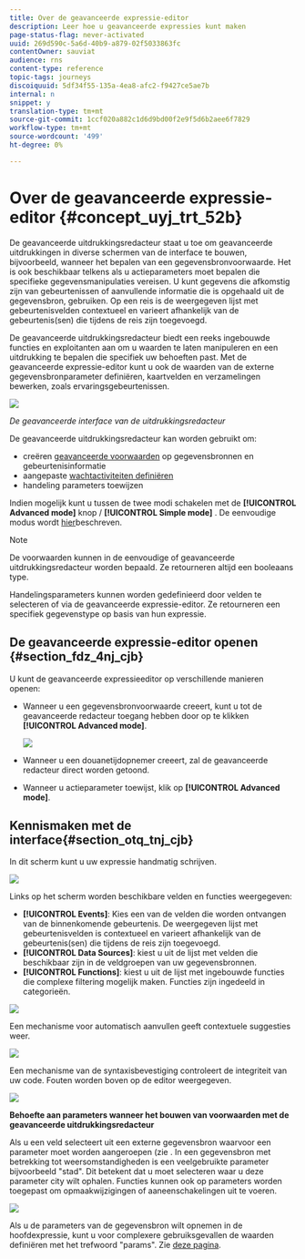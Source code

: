 ```yaml
---
title: Over de geavanceerde expressie-editor
description: Leer hoe u geavanceerde expressies kunt maken
page-status-flag: never-activated
uuid: 269d590c-5a6d-40b9-a879-02f5033863fc
contentOwner: sauviat
audience: rns
content-type: reference
topic-tags: journeys
discoiquuid: 5df34f55-135a-4ea8-afc2-f9427ce5ae7b
internal: n
snippet: y
translation-type: tm+mt
source-git-commit: 1ccf020a882c1d6d9bd00f2e9f5d6b2aee6f7829
workflow-type: tm+mt
source-wordcount: '499'
ht-degree: 0%

---
```



# Over de geavanceerde expressie-editor {#concept_uyj_trt_52b}

De geavanceerde uitdrukkingsredacteur staat u toe om geavanceerde uitdrukkingen in diverse schermen van de interface te bouwen, bijvoorbeeld, wanneer het bepalen van een gegevensbronvoorwaarde.
Het is ook beschikbaar telkens als u actieparameters moet bepalen die specifieke gegevensmanipulaties vereisen. U kunt gegevens die afkomstig zijn van gebeurtenissen of aanvullende informatie die is opgehaald uit de gegevensbron, gebruiken. Op een reis is de weergegeven lijst met gebeurtenisvelden contextueel en varieert afhankelijk van de gebeurtenis(sen) die tijdens de reis zijn toegevoegd.

De geavanceerde uitdrukkingsredacteur biedt een reeks ingebouwde functies en exploitanten aan om u waarden te laten manipuleren en een uitdrukking te bepalen die specifiek uw behoeften past. Met de geavanceerde expressie-editor kunt u ook de waarden van de externe gegevensbronparameter definiëren, kaartvelden en verzamelingen bewerken, zoals ervaringsgebeurtenissen.

![](../assets/journey65.png)

_De geavanceerde interface van de uitdrukkingsredacteur_

De geavanceerde uitdrukkingsredacteur kan worden gebruikt om:

* creëren [geavanceerde voorwaarden](../building-journeys/condition-activity.md#about_condition) op gegevensbronnen en gebeurtenisinformatie
* aangepaste [wachtactiviteiten definiëren](../building-journeys/wait-activity.md#custom)
* handeling parameters toewijzen

Indien mogelijk kunt u tussen de twee modi schakelen met de **[!UICONTROL Advanced mode]** knop / **[!UICONTROL Simple mode]** . De eenvoudige modus wordt [hier](../building-journeys/condition-activity.md#about_condition)beschreven.

>[!NOTE]
>
>De voorwaarden kunnen in de eenvoudige of geavanceerde uitdrukkingsredacteur worden bepaald. Ze retourneren altijd een booleaans type.
>
>Handelingsparameters kunnen worden gedefinieerd door velden te selecteren of via de geavanceerde expressie-editor. Ze retourneren een specifiek gegevenstype op basis van hun expressie.

## De geavanceerde expressie-editor openen {#section_fdz_4nj_cjb}

U kunt de geavanceerde expressieeditor op verschillende manieren openen:

* Wanneer u een gegevensbronvoorwaarde creeert, kunt u tot de geavanceerde redacteur toegang hebben door op te klikken **[!UICONTROL Advanced mode]**.

   ![](../assets/journeyuc2_33.png)

* Wanneer u een douanetijdopnemer creeert, zal de geavanceerde redacteur direct worden getoond.
* Wanneer u actieparameter toewijst, klik op **[!UICONTROL Advanced mode]**.

## Kennismaken met de interface{#section_otq_tnj_cjb}

In dit scherm kunt u uw expressie handmatig schrijven.

![](../assets/journey70.png)

Links op het scherm worden beschikbare velden en functies weergegeven:

* **[!UICONTROL Events]**: Kies een van de velden die worden ontvangen van de binnenkomende gebeurtenis. De weergegeven lijst met gebeurtenisvelden is contextueel en varieert afhankelijk van de gebeurtenis(sen) die tijdens de reis zijn toegevoegd.
* **[!UICONTROL Data Sources]**: kiest u uit de lijst met velden die beschikbaar zijn in de veldgroepen van uw gegevensbronnen.
* **[!UICONTROL Functions]**: kiest u uit de lijst met ingebouwde functies die complexe filtering mogelijk maken. Functies zijn ingedeeld in categorieën.

![](../assets/journey65.png)

Een mechanisme voor automatisch aanvullen geeft contextuele suggesties weer.

![](../assets/journey68.png)

Een mechanisme van de syntaxisbevestiging controleert de integriteit van uw code. Fouten worden boven op de editor weergegeven.

![](../assets/journey69.png)

**Behoefte aan parameters wanneer het bouwen van voorwaarden met de geavanceerde uitdrukkingsredacteur**

Als u een veld selecteert uit een externe gegevensbron waarvoor een parameter moet worden aangeroepen (zie [](../datasource/external-data-sources.md). In een gegevensbron met betrekking tot weersomstandigheden is een veelgebruikte parameter bijvoorbeeld &quot;stad&quot;. Dit betekent dat u moet selecteren waar u deze parameter city wilt ophalen. Functies kunnen ook op parameters worden toegepast om opmaakwijzigingen of aaneenschakelingen uit te voeren.

![](../assets/journeyuc2_19.png)

Als u de parameters van de gegevensbron wilt opnemen in de hoofdexpressie, kunt u voor complexere gebruiksgevallen de waarden definiëren met het trefwoord &quot;params&quot;. Zie [deze pagina](../expression/field-references.md).
